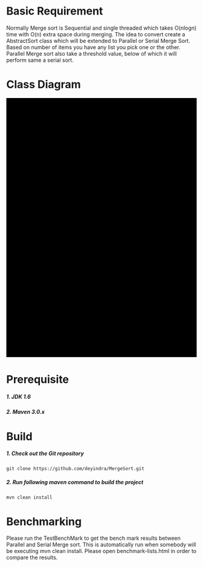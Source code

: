Basic Requirement
============================
Normally Merge sort is Sequential and single threaded which takes O(nlogn) time with O(n) extra space during merging. The idea to convert create a AbstractSort class which will be extended to Parallel or Serial Merge Sort. Based on number of items you have any list you pick one or the other. Parallel Merge sort also take a threshold value, below of which it will perform same a serial sort.

Class Diagram
============================
![class diagram](sort.gif)

Prerequisite
============================
##### 1. JDK 1.6
##### 2. Maven 3.0.x

Build
============================
##### 1. Check out the Git repository
    git clone https://github.com/deyindra/MergeSort.git

##### 2. Run following maven command to build the project
    mvn clean install

Benchmarking
============================
Please run the TestBenchMark to get the bench mark results between Parallel and Serial Merge sort. This is automatically run when somebody will be executing mvn clean install. Please open benchmark-lists.html in order to compare the results.

